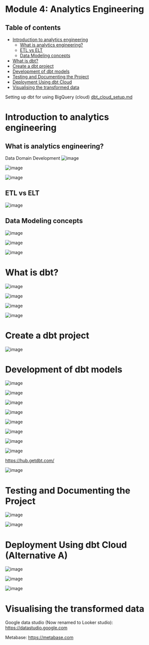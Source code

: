 # Module 4: Analytics Engineering

## Table of contents

- [Introduction to analytics engineering](#Introduction-to-analytics-engineering)
  - [What is analytics engineering?](#What-is-analytics-engineering)
  - [ETL vs ELT](#ETL-vs-ELT)
  - [Data Modeling concepts](#Data-Modeling-concepts)
- [What is dbt?](#What-is-dbt)
- [Create a dbt project](#Create-a-dbt-project)
- [Development of dbt models](#Development-of-dbt-models)
- [Testing and Documenting the Project](#Testing-and-Documenting-the-Project)
- [Deployment Using dbt Cloud](#Deployment-Using-dbt-Cloud)
- [Visualising the transformed data](#Visualising-the-transformed-data)



 Setting up dbt for using BigQuery (cloud) [dbt_cloud_setup.md](dbt_cloud_setup.md)  

# Introduction to analytics engineering

## What is analytics engineering?

Data Domain Development
![image](https://github.com/user-attachments/assets/bc6fdb09-14da-49fe-a165-93c3cbb63f5e)

![image](https://github.com/user-attachments/assets/5c79b144-c9ca-4451-bf03-66eba024be3a)

![image](https://github.com/user-attachments/assets/35d97907-35d7-44e2-bd00-f7063b949673)

## ETL vs ELT

![image](https://github.com/user-attachments/assets/43daa9a6-ea70-4540-9620-443d115a15d3)

## Data Modeling concepts

![image](https://github.com/user-attachments/assets/e819ae68-9dd4-46ac-a4ea-9a5fb54a772e)

![image](https://github.com/user-attachments/assets/1033b05c-c88c-44d4-919a-8dda229a649a)

![image](https://github.com/user-attachments/assets/b266ae06-6e48-4315-982d-dedf9768d030)


# What is dbt?

![image](https://github.com/user-attachments/assets/e71e1047-f951-4dc1-a7d6-9344ffac0dff)

![image](https://github.com/user-attachments/assets/a8aea0ae-13f6-4252-9bf7-0142b48f3d76)

![image](https://github.com/user-attachments/assets/e48fe67c-3398-42a8-8a3e-a6f201116edf)

![image](https://github.com/user-attachments/assets/92df9cd5-112e-485f-80df-cfab61dd33b8)

# Create a dbt project

![image](https://github.com/user-attachments/assets/f12c2756-1670-4cff-aaf9-fa935022b792)

# Development of dbt models

![image](https://github.com/user-attachments/assets/5b7ad8a2-b8d2-443c-9524-d85abb004553)

![image](https://github.com/user-attachments/assets/c6511070-4129-4684-bd53-2b6b0a70af64)

![image](https://github.com/user-attachments/assets/1d9f9d60-c1d1-431a-a7c3-4baf1d76ca16)

![image](https://github.com/user-attachments/assets/3b5196ba-39a7-4003-9f99-e1dedd9c37ad)

![image](https://github.com/user-attachments/assets/1222110b-90d3-4c9a-a2f8-745b0f4b2a77)


![image](https://github.com/user-attachments/assets/1884dfdb-74b5-4f85-9b01-b447708cf119)


![image](https://github.com/user-attachments/assets/299de65f-73da-4900-af4f-96e525fd23f6)


![image](https://github.com/user-attachments/assets/70b8fe04-2b64-419a-95e4-39efead70df8)

https://hub.getdbt.com/

![image](https://github.com/user-attachments/assets/72f5c396-fb01-4376-aeca-a104bcb9ba2b)


# Testing and Documenting the Project

![image](https://github.com/user-attachments/assets/75dffe75-4557-4c8e-a439-fab28ec9283b)

![image](https://github.com/user-attachments/assets/a3631f0f-7607-40a1-a5e2-d4ae229e6379)

# Deployment Using dbt Cloud (Alternative A)

![image](https://github.com/user-attachments/assets/f21361b8-d538-4e89-a06d-6e0923c3718e)

![image](https://github.com/user-attachments/assets/172736b1-7258-492e-86b7-f3ddd3764cf0)

![image](https://github.com/user-attachments/assets/683949c7-37a8-4757-8b11-dec563793128)


# Visualising the transformed data

Google data studio (Now renamed to Looker studio): https://datastudio.google.com

Metabase: https://metabase.com
